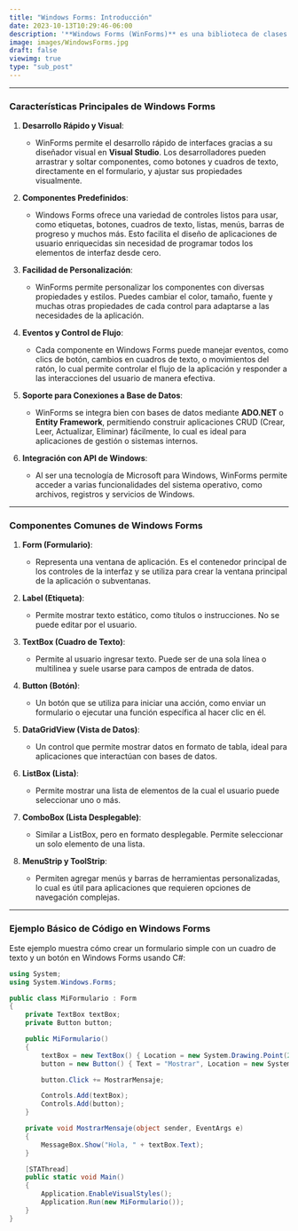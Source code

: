 ```yaml
---
title: "Windows Forms: Introducción"
date: 2023-10-13T10:29:46-06:00
description: '**Windows Forms (WinForms)** es una biblioteca de clases en .NET que permite a los desarrolladores crear aplicaciones de escritorio con interfaz gráfica para Windows. Se utiliza principalmente para construir aplicaciones con ventanas, botones, cuadros de texto, menús, entre otros componentes de interfaz, proporcionando una forma rápida y sencilla de crear aplicaciones de escritorio para entornos Windows. '
image: images/WindowsForms.jpg
draft: false
viewimg: true
type: "sub_post"
---
```

---

### Características Principales de Windows Forms

1. **Desarrollo Rápido y Visual**:

   - WinForms permite el desarrollo rápido de interfaces gracias a su diseñador visual en **Visual Studio**. Los desarrolladores pueden arrastrar y soltar componentes, como botones y cuadros de texto, directamente en el formulario, y ajustar sus propiedades visualmente.
2. **Componentes Predefinidos**:

   - Windows Forms ofrece una variedad de controles listos para usar, como etiquetas, botones, cuadros de texto, listas, menús, barras de progreso y muchos más. Esto facilita el diseño de aplicaciones de usuario enriquecidas sin necesidad de programar todos los elementos de interfaz desde cero.
3. **Facilidad de Personalización**:

   - WinForms permite personalizar los componentes con diversas propiedades y estilos. Puedes cambiar el color, tamaño, fuente y muchas otras propiedades de cada control para adaptarse a las necesidades de la aplicación.
4. **Eventos y Control de Flujo**:

   - Cada componente en Windows Forms puede manejar eventos, como clics de botón, cambios en cuadros de texto, o movimientos del ratón, lo cual permite controlar el flujo de la aplicación y responder a las interacciones del usuario de manera efectiva.
5. **Soporte para Conexiones a Base de Datos**:

   - WinForms se integra bien con bases de datos mediante **ADO.NET** o **Entity Framework**, permitiendo construir aplicaciones CRUD (Crear, Leer, Actualizar, Eliminar) fácilmente, lo cual es ideal para aplicaciones de gestión o sistemas internos.
6. **Integración con API de Windows**:

   - Al ser una tecnología de Microsoft para Windows, WinForms permite acceder a varias funcionalidades del sistema operativo, como archivos, registros y servicios de Windows.

---

### Componentes Comunes de Windows Forms

1. **Form (Formulario)**:

   - Representa una ventana de aplicación. Es el contenedor principal de los controles de la interfaz y se utiliza para crear la ventana principal de la aplicación o subventanas.
2. **Label (Etiqueta)**:

   - Permite mostrar texto estático, como títulos o instrucciones. No se puede editar por el usuario.
3. **TextBox (Cuadro de Texto)**:

   - Permite al usuario ingresar texto. Puede ser de una sola línea o multilinea y suele usarse para campos de entrada de datos.
4. **Button (Botón)**:

   - Un botón que se utiliza para iniciar una acción, como enviar un formulario o ejecutar una función específica al hacer clic en él.
5. **DataGridView (Vista de Datos)**:

   - Un control que permite mostrar datos en formato de tabla, ideal para aplicaciones que interactúan con bases de datos.
6. **ListBox (Lista)**:

   - Permite mostrar una lista de elementos de la cual el usuario puede seleccionar uno o más.
7. **ComboBox (Lista Desplegable)**:

   - Similar a ListBox, pero en formato desplegable. Permite seleccionar un solo elemento de una lista.
8. **MenuStrip y ToolStrip**:

   - Permiten agregar menús y barras de herramientas personalizadas, lo cual es útil para aplicaciones que requieren opciones de navegación complejas.

---

### Ejemplo Básico de Código en Windows Forms

Este ejemplo muestra cómo crear un formulario simple con un cuadro de texto y un botón en Windows Forms usando C#:

```csharp
using System;
using System.Windows.Forms;

public class MiFormulario : Form
{
    private TextBox textBox;
    private Button button;

    public MiFormulario()
    {
        textBox = new TextBox() { Location = new System.Drawing.Point(20, 20), Width = 200 };
        button = new Button() { Text = "Mostrar", Location = new System.Drawing.Point(20, 60) };

        button.Click += MostrarMensaje;

        Controls.Add(textBox);
        Controls.Add(button);
    }

    private void MostrarMensaje(object sender, EventArgs e)
    {
        MessageBox.Show("Hola, " + textBox.Text);
    }

    [STAThread]
    public static void Main()
    {
        Application.EnableVisualStyles();
        Application.Run(new MiFormulario());
    }
}
```
